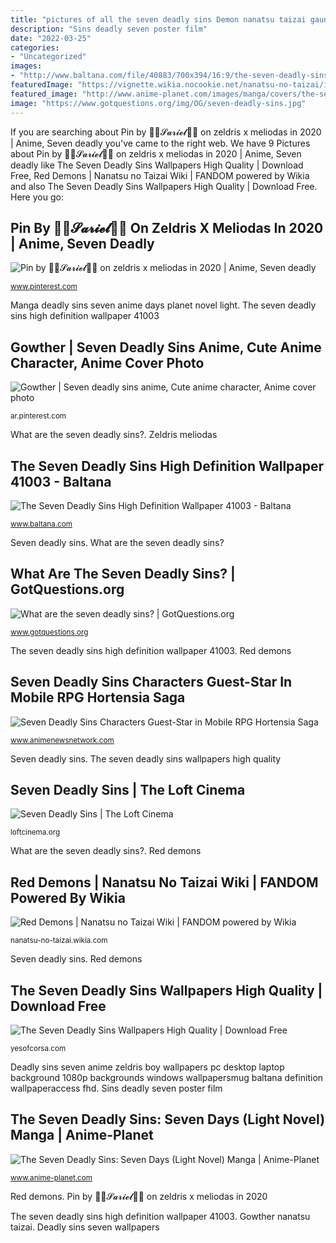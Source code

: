 ```yaml
---
title: "pictures of all the seven deadly sins Demon nanatsu taizai gauntlet akatsuki 魔神"
description: "Sins deadly seven poster film"
date: "2022-03-25"
categories:
- "Uncategorized"
images:
- "http://www.baltana.com/file/40883/700x394/16:9/the-seven-deadly-sins-high-definition-wallpaper-41003_1823569440.jpg"
featuredImage: "https://vignette.wikia.nocookie.net/nanatsu-no-taizai/images/a/a9/Red_Demon_full_appearance.png/revision/latest?cb=20150214042408"
featured_image: "http://www.anime-planet.com/images/manga/covers/the-seven-deadly-sins-seven-days-light-novel-19789.jpg"
image: "https://www.gotquestions.org/img/OG/seven-deadly-sins.jpg"
---
```


If you are searching about Pin by 🌙🌸𝓢𝓪𝓻𝓲𝓮𝓵🌸🌙 on zeldris x meliodas in 2020 | Anime, Seven deadly you've came to the right web. We have 9 Pictures about Pin by 🌙🌸𝓢𝓪𝓻𝓲𝓮𝓵🌸🌙 on zeldris x meliodas in 2020 | Anime, Seven deadly like The Seven Deadly Sins Wallpapers High Quality | Download Free, Red Demons | Nanatsu no Taizai Wiki | FANDOM powered by Wikia and also The Seven Deadly Sins Wallpapers High Quality | Download Free. Here you go:

## Pin By 🌙🌸𝓢𝓪𝓻𝓲𝓮𝓵🌸🌙 On Zeldris X Meliodas In 2020 | Anime, Seven Deadly

![Pin by 🌙🌸𝓢𝓪𝓻𝓲𝓮𝓵🌸🌙 on zeldris x meliodas in 2020 | Anime, Seven deadly](https://i.pinimg.com/736x/b0/42/0d/b0420de12aa9bf474cf597cbc8cb3b99.jpg "The seven deadly sins wallpapers high quality")

<small>www.pinterest.com</small>

Manga deadly sins seven anime days planet novel light. The seven deadly sins high definition wallpaper 41003

## Gowther | Seven Deadly Sins Anime, Cute Anime Character, Anime Cover Photo

![Gowther | Seven deadly sins anime, Cute anime character, Anime cover photo](https://i.pinimg.com/736x/7e/6d/0d/7e6d0dcefde0b24c2752be096493dad8.jpg "Sins deadly anime seven characters saga hortensia rpg elizabeth guest mobile star interest melodias mmo")

<small>ar.pinterest.com</small>

What are the seven deadly sins?. Zeldris meliodas

## The Seven Deadly Sins High Definition Wallpaper 41003 - Baltana

![The Seven Deadly Sins High Definition Wallpaper 41003 - Baltana](http://www.baltana.com/file/40883/700x394/16:9/the-seven-deadly-sins-high-definition-wallpaper-41003_1823569440.jpg "What are the seven deadly sins?")

<small>www.baltana.com</small>

Seven deadly sins. What are the seven deadly sins?

## What Are The Seven Deadly Sins? | GotQuestions.org

![What are the seven deadly sins? | GotQuestions.org](https://www.gotquestions.org/img/OG/seven-deadly-sins.jpg "Pin by 🌙🌸𝓢𝓪𝓻𝓲𝓮𝓵🌸🌙 on zeldris x meliodas in 2020")

<small>www.gotquestions.org</small>

The seven deadly sins high definition wallpaper 41003. Red demons

## Seven Deadly Sins Characters Guest-Star In Mobile RPG Hortensia Saga

![Seven Deadly Sins Characters Guest-Star in Mobile RPG Hortensia Saga](https://www.animenewsnetwork.com/thumbnails/max1000x1500/cms/interest/107706/3ffcb65cdea14bc4a9eea77f438b2f15.jpg "Seven deadly sins")

<small>www.animenewsnetwork.com</small>

Seven deadly sins. The seven deadly sins wallpapers high quality

## Seven Deadly Sins | The Loft Cinema

![Seven Deadly Sins | The Loft Cinema](https://loftcinema.org/files/2016/03/Seven-Deadly-Sins-web-poster.jpg "Deadly sins seven anime zeldris boy wallpapers pc desktop laptop background 1080p backgrounds windows wallpapersmug baltana definition wallpaperaccess fhd")

<small>loftcinema.org</small>

What are the seven deadly sins?. Red demons

## Red Demons | Nanatsu No Taizai Wiki | FANDOM Powered By Wikia

![Red Demons | Nanatsu no Taizai Wiki | FANDOM powered by Wikia](https://vignette.wikia.nocookie.net/nanatsu-no-taizai/images/a/a9/Red_Demon_full_appearance.png/revision/latest?cb=20150214042408 "Deadly sins seven anime zeldris boy wallpapers pc desktop laptop background 1080p backgrounds windows wallpapersmug baltana definition wallpaperaccess fhd")

<small>nanatsu-no-taizai.wikia.com</small>

Seven deadly sins. Red demons

## The Seven Deadly Sins Wallpapers High Quality | Download Free

![The Seven Deadly Sins Wallpapers High Quality | Download Free](https://yesofcorsa.com/wp-content/uploads/2017/03/The-Seven-Deadly-Sins-Wallpaper-HQ.jpg "Pin by 🌙🌸𝓢𝓪𝓻𝓲𝓮𝓵🌸🌙 on zeldris x meliodas in 2020")

<small>yesofcorsa.com</small>

Deadly sins seven anime zeldris boy wallpapers pc desktop laptop background 1080p backgrounds windows wallpapersmug baltana definition wallpaperaccess fhd. Sins deadly seven poster film

## The Seven Deadly Sins: Seven Days (Light Novel) Manga | Anime-Planet

![The Seven Deadly Sins: Seven Days (Light Novel) Manga | Anime-Planet](http://www.anime-planet.com/images/manga/covers/the-seven-deadly-sins-seven-days-light-novel-19789.jpg "Sins deadly seven bible gotquestions list proverbs there")

<small>www.anime-planet.com</small>

Red demons. Pin by 🌙🌸𝓢𝓪𝓻𝓲𝓮𝓵🌸🌙 on zeldris x meliodas in 2020

The seven deadly sins high definition wallpaper 41003. Gowther nanatsu taizai. Deadly sins seven wallpapers
